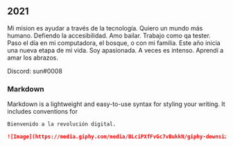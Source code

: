 ## 2021

Mi mision es ayudar a través de la tecnología.
Quiero un mundo más humano.
Defiendo la accesibilidad.
Amo bailar.
Trabajo como qa tester. Paso el día en mi computadora, el bosque, o con mi familia. Este año inicia una nueva etapa de mi vida.
Soy apasionada. A veces es intenso.
Aprendí a amar los abrazos.

Discord: sun#0008

### Markdown

Markdown is a lightweight and easy-to-use syntax for styling your writing. It includes conventions for

```markdown
Bienvenido a la revolución digital.

![Image](https://media.giphy.com/media/BLciPXfFvGc7vBukkN/giphy-downsized-large.gif?cid=790b7611f431819d643c5321959f29224a366929f29ea25b&rid=giphy-downsized-large.gif&ct=g)
```
